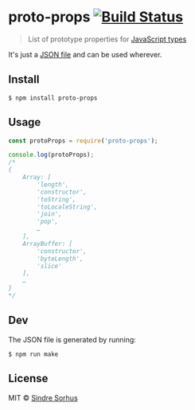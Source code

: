 # proto-props [![Build Status](https://travis-ci.org/sindresorhus/proto-props.svg?branch=master)](https://travis-ci.org/sindresorhus/proto-props)

> List of prototype properties for [JavaScript types](https://github.com/sindresorhus/js-types)

It's just a [JSON file](proto-props.json) and can be used wherever.


## Install

```
$ npm install proto-props
```


## Usage

```js
const protoProps = require('proto-props');

console.log(protoProps);
/*
{
	Array: [
		'length',
		'constructor',
		'toString',
		'toLocaleString',
		'join',
		'pop',
		…
	],
	ArrayBuffer: [
		'constructor',
		'byteLength',
		'slice'
	],
	…
}
*/
```


## Dev

The JSON file is generated by running:

```
$ npm run make
```


## License

MIT © [Sindre Sorhus](https://sindresorhus.com)
